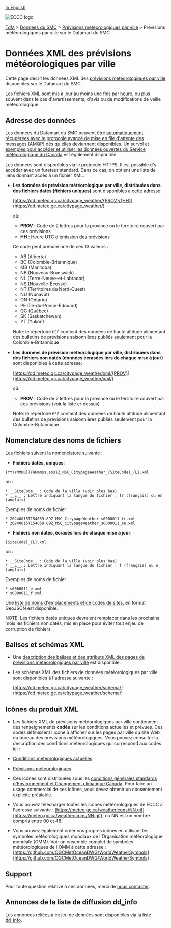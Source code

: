 [In English](readme_citypageweather-datamart_en.md)

![ECCC logo](../../img_eccc-logo.png)

[TdM](../../readme_fr.md) > [Données du SMC](../readme_fr.md) > [Prévisions météorologiques par ville](readme_citypageweather_fr.md) > Prévisions météorologiques par ville sur le Datamart du SMC

# Données XML des prévisions météorologiques par ville

Cette page décrit les données XML des [prévisions météorologiques par ville](readme_citypageweather_fr.md) disponibles sur le Datamart du SMC.

Les fichiers XML sont mis à jour au moins une fois par heure, ou plus souvent dans le cas d'avertissements, d'avis ou de modifications de veille météorologique.

## Adresse des données 

Les données du Datamart du SMC peuvent être [automatiquement récupérées avec le protocole avancé de mise en file d'attente des messages (AMQP)](../../msc-datamart/amqp_fr.md) dès qu'elles deviennent disponibles. Un [survol et exemples pour accéder et utiliser les données ouvertes du Service météorologique du Canada](../../usage/readme_fr.md) est également disponible.

Les données sont disponibles via le protocole HTTPS. Il est possible d’y accéder avec un fureteur standard. Dans ce cas, on obtient une liste de liens donnant accès à un fichier XML.

* **Les données de prévision météorologique par ville, distribuées dans des fichiers datés (fichiers uniques)** sont disponibles à cette adresse:

  [https://dd.meteo.gc.ca/citypage_weather/{PROV}/{HH}](https://dd.meteo.gc.ca/citypage_weather/)

  où:
  
    * __PROV__ : Code de 2 lettres pour la province ou le territoire couvert par ces prévisions
    * __HH__ : Heure UTC d'émission des prévisions  

  Ce code peut prendre une de ces 13 valeurs :

    * AB (Alberta)
    * BC (Colombie-Britannique)
    * MB (Manitoba)
    * NB (Nouveau-Brunswick)
    * NL (Terre-Neuve-et-Labrador)
    * NS (Nouvelle-Écosse)
    * NT (Territoires du Nord-Ouest)
    * NU (Nunavut)
    * ON (Ontario)
    * PE (Île-du-Prince-Édouard)
    * QC (Québec)
    * SK (Saskatchewan)
    * YT (Yukon)

  Note: le répertoire `HEF` contient des données de haute altitude alimentant des bulletins de prévisions saisonnières publiés seulement pour la Colombie-Britannique

* **Les données de prévision météorologique par ville, distribuées dans des fichiers non datés (données écrasées lors de chaque mise à jour)** sont disponibles à cette adresse:

  [https://dd.meteo.gc.ca/citypage_weather/xml/{PROV}](https://dd.meteo.gc.ca/citypage_weather/xml/)

  où:
  
    * __PROV__ : Code de 2 lettres pour la province ou le territoire couvert par ces prévisions (voir la liste ci-dessus)

  Note: le répertoire `HEF` contient des données de haute altitude alimentant des bulletins de prévisions saisonnières publiés seulement pour la Colombie-Britannique

## Nomenclature des noms de fichiers 

Les fichiers suivent la nomenclature suivante :

* **Fichiers datés, uniques**:

 `{YYYYMMDD}T{HHmmss.sss}Z_MSC_CitypageWeather_{SiteCode}_{L}.xml`

 où :

    * __SiteCode__ : Code de la ville (voir plus bas)
    * __L__ : Lettre indiquant la langue du fichier : fr (français) ou en (anglais)

 Exemples de noms de fichier :

    * 20240815T154059.89Z_MSC_CitypageWeather_s0000011_fr.xml
    * 20240815T154059.89Z_MSC_CitypageWeather_s0000011_en.xml

* **Fichiers non datés, écrasés lors de chaque mise à jour**:

 `{SiteCode}_{L}.xml`

 où :

    * __SiteCode__ : Code de la ville (voir plus bas)
    * __L__ : Lettre indiquant la langue du fichier : f (français) ou e (anglais)

 Exemples de noms de fichier :

    * s0000011_e.xml 
    * s0000011_f.xml

Une [liste de noms d'emplacements et de codes de sites](https://collaboration.cmc.ec.gc.ca/cmc/cmos/public_doc/msc-data/citypage-weather/site_list_fr.geojson), en format GeoJSON est disponible.

NOTE: Les fichiers datés uniques devraient remplacer dans les prochains mois les fichiers non datés, mis en place pour éviter tout enjeu de corruption de fichiers.

## Balises et schémas XML 

* Une [description des balises et des attributs XML des pages de prévisions météorologiques par ville](https://collaboration.cmc.ec.gc.ca/cmc/cmos/public_doc/msc-data/citypage-weather/citypage_tags_table_f.csv) est disponible.

* Les schémas XML des fichiers de données météorologiques par ville sont disponibles à l'adresse suivante :

  [https://dd.meteo.gc.ca/citypage_weather/schema/](https://dd.meteo.gc.ca/citypage_weather/schema/)

## Icônes du produit XML 

* Les fichiers XML de prévisions météorologiques par ville contiennent des renseignements __codés__ sur les conditions actuelles et prévues. Ces codes définissent l'icône à afficher sur les pages par ville du site Web du bureau des prévisions météorologiques. Vous pouvez consulter la description des conditions météorologiques qui correspond aux codes ici :

 * [Conditions météorologiques actuelles](https://collaboration.cmc.ec.gc.ca/cmc/cmos/public_doc/msc-data/citypage-weather/current_conditions_icon_code_descriptions_f.csv)
 * [Prévisions météorologiques](https://collaboration.cmc.ec.gc.ca/cmc/cmos/public_doc/msc-data/citypage-weather/forecast_conditions_icon_code_descriptions_f.csv)

* Ces icônes sont distribuées sous les [conditions générales standards d'Environnement et Changement climatique Canada](https://www.canada.ca/fr/transparence/avis.html). Pour faire un usage commercial de ces icônes, vous devez obtenir un consentement explicite préalable.

* Vous pouvez télécharger toutes les icônes météorologiques de ECCC à l'adresse suivante : [https://meteo.gc.ca/weathericons/NN.gif](https://meteo.gc.ca/weathericons/NN.gif), où NN est un nombre compris entre 00 et 48.

* Vous pouvez également créer vos propres icônes en utilisant les symboles météorologiques mondiaux de l'Organisation météorologique mondiale (OMM). Voir un ensemble complet de symboles météorologiques de l'OMM à cette adresse : [https://github.com/OGCMetOceanDWG/WorldWeatherSymbols](https://github.com/OGCMetOceanDWG/WorldWeatherSymbols)

## Support

Pour toute question relative à ces données, merci de [nous contacter](https://weather.gc.ca/mainmenu/contact_us_f.html).

## Annonces de la liste de diffusion dd_info 

Les annonces reliées à ce jeu de données sont disponibles via la liste [dd_info](https://comm.collab.science.gc.ca/mailman3/postorius/lists/dd_info/).






